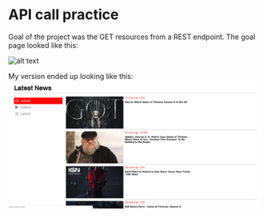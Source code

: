 # API call practice
Goal of the project was the GET resources from a REST endpoint. The goal page looked like this: 

![alt text](https://s3.amazonaws.com/o.www.ign.com/code-foo/2019/static/img/front-end.gif)

My version ended up looking like this: 
![alt text](./still.png)

